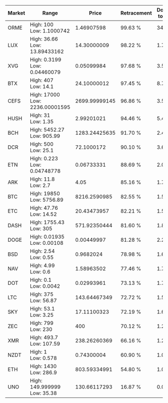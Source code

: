 | Market | Range | Price| Retracement | Doubles to 50% |
| --- | --- | --- | --- | --- |
| ORME | High: 100<br />Low: 1.1000742 | 1.46907598 | 99.63 % | 34.41 |
| LUX | High: 36.66<br />Low: 13.89433162 | 14.30000009 | 98.22 % | 1.77 |
| XVG | High: 0.3199<br />Low: 0.04460079 | 0.05099984 | 97.68 % | 3.57 |
| BTX | High: 407<br />Low: 14.1 | 24.10000012 | 97.45 % | 8.74 |
| CEFS | High: 17000<br />Low: 2236.00001595 | 2699.99999145 | 96.86 % | 3.56 |
| HUSH | High: 31<br />Low: 1.35 | 2.99201021 | 94.46 % | 5.41 |
| BCH | High: 5452.27<br />Low: 905.99 | 1283.24425635 | 91.70 % | 2.48 |
| DCR | High: 500<br />Low: 25.1 | 72.1000172 | 90.10 % | 3.64 |
| ETN | High: 0.223<br />Low: 0.04748778 | 0.06733331 | 88.69 % | 2.01 |
| ARK | High: 11.8<br />Low: 2.7 | 4.05 | 85.16 % | 1.79 |
| BTC | High: 19850<br />Low: 5756.89 | 8216.2590985 | 82.55 % | 1.56 |
| ETC | High: 47.76<br />Low: 14.52 | 20.43473957 | 82.21 % | 1.52 |
| DASH | High: 1755.43<br />Low: 305 | 571.92350444 | 81.60 % | 1.80 |
| DOGE | High: 0.01935<br />Low: 0.00108 | 0.00449997 | 81.28 % | 2.27 |
| BSD | High: 2.54<br />Low: 0.55 | 0.9682024 | 78.98 % | 1.60 |
| NAV | High: 4.99<br />Low: 0.6 | 1.58963502 | 77.46 % | 1.76 |
| DOT | High: 0.1<br />Low: 0.0042 | 0.02993961 | 73.13 % | 1.74 |
| LTC | High: 375<br />Low: 56.87 | 143.64467349 | 72.72 % | 1.50 |
| SKY | High: 53.1<br />Low: 3.25 | 17.11100323 | 72.19 % | 1.65 |
| ZEC | High: 799<br />Low: 230 | 400 | 70.12 % | 1.29 |
| XMR | High: 493.7<br />Low: 107.59 | 238.26260369 | 66.16 % | 1.26 |
| NZDT | High: 1<br />Low: 0.578 | 0.74300004 | 60.90 % | 1.06 |
| ETH | High: 1430<br />Low: 286.9 | 803.59334991 | 54.80 % | 1.07 |
| UNO | High: 149.999999<br />Low: 35.38 | 130.66117293 | 16.87 % | 0.00 |
